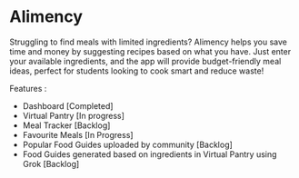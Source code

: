# Alimency
Struggling to find meals with limited ingredients? Alimency helps you save time and money by suggesting recipes based on what you have. Just enter your available ingredients, and the app will provide budget-friendly meal ideas, perfect for students looking to cook smart and reduce waste!



Features : 
  - Dashboard [Completed]
  - Virtual Pantry [In progress]
  - Meal Tracker [Backlog]
  - Favourite Meals [In Progress]
  - Popular Food Guides uploaded by community [Backlog]
  - Food Guides generated based on ingredients in Virtual Pantry using Grok [Backlog] 
